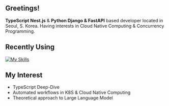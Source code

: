 ## Greetings!
**TypeScript Nest.js** & **Python Django & FastAPI** based developer located in Seoul, S. Korea. Having interests in Cloud Native Computing & Concurrency Programming. 

## Recently Using
[![My Skills](https://skillicons.dev/icons?i=go,ts,py,nestjs,django,mongodb,docker,aws,kubernetes)](https://skillicons.dev)

## My Interest
- TypeScript Deep-Dive
- Automated workflows in K8S & Cloud Native Computing
- Theoretical approach to Large Language Model

